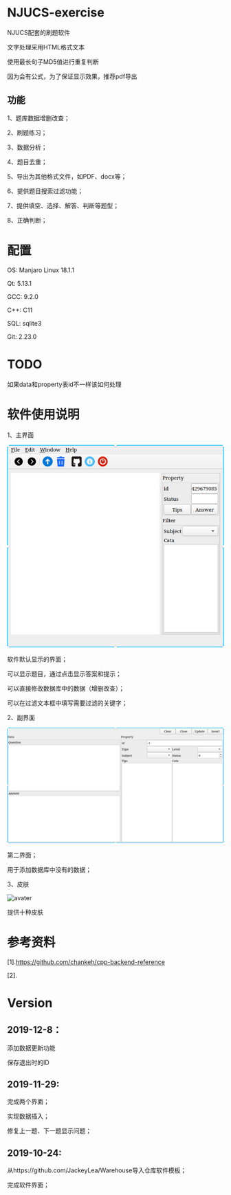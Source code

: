 # NJUCS-exercise

NJUCS配套的刷题软件

文字处理采用HTML格式文本

使用最长句子MD5值进行重复判断

因为会有公式，为了保证显示效果，推荐pdf导出

## 功能

1、题库数据增删改查；

2、刷题练习；

3、数据分析；

4、题目去重；

5、导出为其他格式文件，如PDF、docx等；

6、提供题目搜索过滤功能；

7、提供填空、选择、解答、判断等题型；

8、正确判断；

# 配置

OS: Manjaro Linux 18.1.1

Qt: 5.13.1

GCC: 9.2.0

C++: C11

SQL: sqlite3

Git: 2.23.0

# TODO

如果data和property表id不一样该如何处理

# 软件使用说明

1、主界面

![avater](./img/main.png)

软件默认显示的界面；

可以显示题目，通过点击显示答案和提示；

可以直接修改数据库中的数据（增删改查）；

可以在过滤文本框中填写需要过滤的关键字；

2、副界面

![avater](./img/insert.png)

第二界面；

用于添加数据库中没有的数据；

3、皮肤

![avater](./img/theme.png)

提供十种皮肤

# 参考资料

[1].https://github.com/chankeh/cpp-backend-reference

[2].

# Version

## 2019-12-8：

添加数据更新功能

保存退出时的ID

## 2019-11-29:

完成两个界面；

实现数据插入；

修复上一题、下一题显示问题；

## 2019-10-24:

从https://github.com/JackeyLea/Warehouse导入仓库软件模板；

完成软件界面；